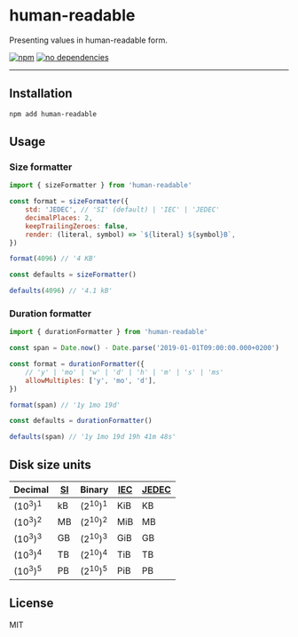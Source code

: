 human-readable
===

Presenting values in human-readable form.

[![npm][npm-badge]][npm-url]
[![no dependencies][dependencies-badge]][dependencies-url]

---

Installation
---

```sh
npm add human-readable
```

Usage
---

### Size formatter

```javascript
import { sizeFormatter } from 'human-readable'

const format = sizeFormatter({
    std: 'JEDEC', // 'SI' (default) | 'IEC' | 'JEDEC'
    decimalPlaces: 2,
    keepTrailingZeroes: false,
    render: (literal, symbol) => `${literal} ${symbol}B`,
})

format(4096) // '4 KB'

const defaults = sizeFormatter()

defaults(4096) // '4.1 kB'
```

### Duration formatter

```javascript
import { durationFormatter } from 'human-readable'

const span = Date.now() - Date.parse('2019-01-01T09:00:00.000+0200')

const format = durationFormatter({
    // 'y' | 'mo' | 'w' | 'd' | 'h' | 'm' | 's' | 'ms'
    allowMultiples: ['y', 'mo', 'd'],
})

format(span) // '1y 1mo 19d'

const defaults = durationFormatter()

defaults(span) // '1y 1mo 19d 19h 41m 48s'
```

Disk size units
---

| Decimal | [SI][si] | Binary | [IEC][iec] | [JEDEC][jedec]
| --- | --- | --- | --- | ---
| (10<sup>3</sup>)<sup>1</sup> | kB | (2<sup>10</sup>)<sup>1</sup> | KiB | KB
| (10<sup>3</sup>)<sup>2</sup> | MB | (2<sup>10</sup>)<sup>2</sup> | MiB | MB
| (10<sup>3</sup>)<sup>3</sup> | GB | (2<sup>10</sup>)<sup>3</sup> | GiB | GB
| (10<sup>3</sup>)<sup>4</sup> | TB | (2<sup>10</sup>)<sup>4</sup> | TiB | TB
| (10<sup>3</sup>)<sup>5</sup> | PB | (2<sup>10</sup>)<sup>5</sup> | PiB | PB

License
---

MIT

[npm-badge]: https://img.shields.io/npm/v/human-readable.svg?style=flat
[npm-url]: https://www.npmjs.com/package/human-readable
[dependencies-badge]: https://img.shields.io/david/mvasilkov/human-readable?style=flat
[dependencies-url]: https://www.npmjs.com/package/human-readable?activeTab=dependencies
[iec]: http://www.electropedia.org/iev/iev.nsf/display?openform&ievref=112-01-27
[si]: http://www.electropedia.org/iev/iev.nsf/display?openform&ievref=112-02-03
[jedec]: https://www.jedec.org/standards-documents/dictionary/terms/kilo-k-prefix-units-semiconductor-storage-capacity
